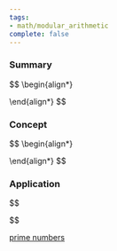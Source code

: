 ```yaml
---
tags:
- math/modular_arithmetic
complete: false
---
```

   
### Summary
$$
\begin{align*}

\end{align*}
$$
### Concept
$$
\begin{align*}

\end{align*}
$$
### Application
$$

$$

[prime numbers](/labyrinth/notes/math/others/prime_numbers)

